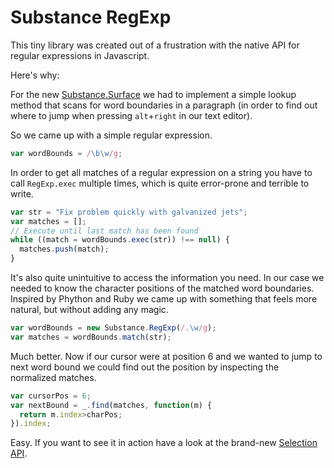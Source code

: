 # Substance RegExp

This tiny library was created out of a frustration with the native API for
regular expressions in Javascript.

Here's why:

For the new [Substance.Surface](http://github.com/substance/surface) 
we had to implement a simple lookup method that scans for word boundaries
in a paragraph (in order to find out where to jump when pressing `alt`+`right` in our text editor).

So we came up with a simple regular expression.

```js
var wordBounds = /\b\w/g;
```

In order to get all matches of a regular expression on a string you have to call `RegExp.exec` multiple times, which is quite error-prone and terrible to write.

```js
var str = "Fix problem quickly with galvanized jets";
var matches = [];
// Execute until last match has been found
while ((match = wordBounds.exec(str)) !== null) {
  matches.push(match);
}
```

It's also quite unintuitive to access the information you need. In our case we needed to know the character positions of the matched word boundaries. Inspired by Phython and Ruby we came up with something that feels more natural, but without adding any magic.

```js
var wordBounds = new Substance.RegExp(/.\w/g);
var matches = wordBounds.match(str);
```

Much better. Now if our cursor were at position 6 and we wanted to jump to next word bound we could find out the position by inspecting the normalized matches.

```js
var cursorPos = 6;
var nextBound = _.find(matches, function(m) {
  return m.index>charPos;
}).index;
```

Easy. If you want to see it in action have a look at the brand-new [Selection API](https://github.com/substance/document/blob/master/src/selection.js).
